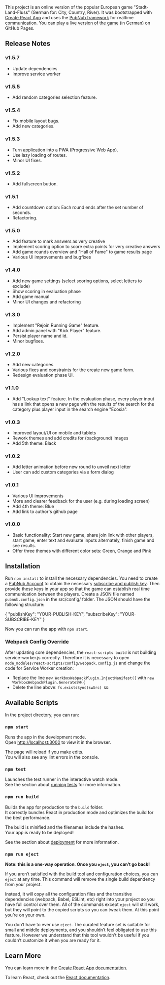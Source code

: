 This project is an online version of the popular European game "Stadt-Land-Fluss" (German for: City, Country, River). It was bootstrapped with [Create React App](https://github.com/facebook/create-react-app) and uses the [PubNub framework](https://www.pubnub.com/) for realtime communication. You can play a [live version of the game](https://alexlehner86.github.io/stadt-land-fluss/#/) (in German) on GitHub Pages.

## Release Notes

### v1.5.7

- Update dependencies
- Improve service worker

### v1.5.5

- Add random categories selection feature.

### v1.5.4

- Fix mobile layout bugs.
- Add new categories.

### v1.5.3

- Turn application into a PWA (Progressive Web App).
- Use lazy loading of routes.
- Minor UI fixes.

### v1.5.2

- Add fullscreen button.

### v1.5.1

- Add countdown option: Each round ends after the set number of seconds.
- Refactoring.

### v1.5.0

- Add feature to mark answers as very creative
- Implement scoring option to score extra points for very creative answers
- Add game rounds overview and "Hall of Fame" to game results page
- Various UI improvements and bugfixes

### v1.4.0

- Add new game settings (select scoring options, select letters to exclude)
- Show scoring in evaluation phase
- Add game manual
- Minor UI changes and refactoring

### v1.3.0

- Implement "Rejoin Running Game" feature.
- Add admin panel with "Kick Player" feature.
- Persist player name and id.
- Minor bugfixes.

### v1.2.0

- Add new categories.
- Various fixes and constraints for the create new game form.
- Redesign evaluation phase UI.

### v1.1.0

- Add "Lookup text" feature. In the evaluation phase, every player input has a link that opens a new page with the results of the search for the category plus player input in the search engine "Ecosia".

### v1.0.3

- Improved layout/UI on mobile and tablets
- Rework themes and add credits for (background) images
- Add 5th theme: Black

### v1.0.2

- Add letter animation before new round to unveil next letter
- User can add custom categories via a form dialog

### v1.0.1

- Various UI improvements
- More and clearer feedback for the user (e.g. during loading screen)
- Add 4th theme: Blue
- Add link to author's github page

### v1.0.0

- Basic functionality: Start new game, share join link with other players, start game, enter text and evaluate inputs alternately, finish game and see results.
- Offer three themes with different color sets: Green, Orange and Pink  

## Installation

Run `npm install` to install the necessary dependencies. You need to create a [PubNub Account](https://www.pubnub.com/) to obtain the necessary [subscribe and publish key](https://www.pubnub.com/developers/tech/admin-dashboard/keys-object/). Then provide these keys in your app so that the game can establish real time communication between the players. Create a JSON file named `pubnub.config.json` in the src/config/ folder. The JSON should have the following structure:

{
    "publishKey": "YOUR-PUBLISH-KEY",
    "subscribeKey": "YOUR-SUBSCRIBE-KEY"
}

Now you can run the app with `npm start`.

### Webpack Config Override
After updating core dependencies, the `react-scripts build` is not building service-worker.js correctly. Therefore it is necessary to open `node_modules/react-scripts/config/webpack.config.js` and change the code for Service Worker creation:
- Replace the line `new WorkboxWebpackPlugin.InjectManifest({` with `new WorkboxWebpackPlugin.GenerateSW({`
- Delete the line above: `fs.existsSync(swSrc) &&`

## Available Scripts

In the project directory, you can run:

### `npm start`

Runs the app in the development mode.<br />
Open [http://localhost:3000](http://localhost:3000) to view it in the browser.

The page will reload if you make edits.<br />
You will also see any lint errors in the console.

### `npm test`

Launches the test runner in the interactive watch mode.<br />
See the section about [running tests](https://facebook.github.io/create-react-app/docs/running-tests) for more information.

### `npm run build`

Builds the app for production to the `build` folder.<br />
It correctly bundles React in production mode and optimizes the build for the best performance.

The build is minified and the filenames include the hashes.<br />
Your app is ready to be deployed!

See the section about [deployment](https://facebook.github.io/create-react-app/docs/deployment) for more information.

### `npm run eject`

**Note: this is a one-way operation. Once you `eject`, you can’t go back!**

If you aren’t satisfied with the build tool and configuration choices, you can `eject` at any time. This command will remove the single build dependency from your project.

Instead, it will copy all the configuration files and the transitive dependencies (webpack, Babel, ESLint, etc) right into your project so you have full control over them. All of the commands except `eject` will still work, but they will point to the copied scripts so you can tweak them. At this point you’re on your own.

You don’t have to ever use `eject`. The curated feature set is suitable for small and middle deployments, and you shouldn’t feel obligated to use this feature. However we understand that this tool wouldn’t be useful if you couldn’t customize it when you are ready for it.

## Learn More

You can learn more in the [Create React App documentation](https://facebook.github.io/create-react-app/docs/getting-started).

To learn React, check out the [React documentation](https://reactjs.org/).

